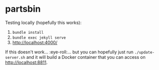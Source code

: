 # partsbin

Testing locally (hopefully this works):

1. `bundle install`
2. `bundle exec jekyll serve`
3. <http://localhost:4000/>

If this doesn't work... :eye-roll:... but you can hopefully just run `./update-server.sh` and it will build a Docker container that you can access on <http://localhost:8811>.